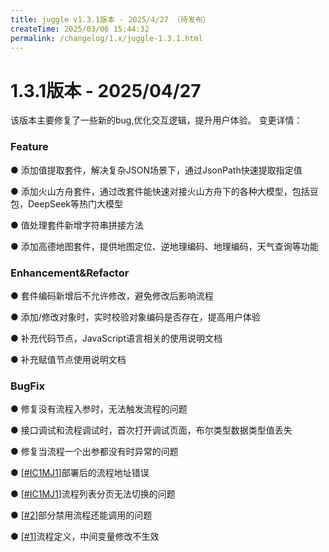 ```yaml
---
title: juggle v1.3.1版本 - 2025/4/27 （待发布）
createTime: 2025/03/06 15:44:32
permalink: /changelog/1.x/juggle-1.3.1.html
---
```

# 1.3.1版本 - 2025/04/27
该版本主要修复了一些新的bug,优化交互逻辑，提升用户体验。
变更详情：

### Feature

● 添加值提取套件，解决复杂JSON场景下，通过JsonPath快速提取指定值

● 添加火山方舟套件，通过改套件能快速对接火山方舟下的各种大模型，包括豆包，DeepSeek等热门大模型

● 值处理套件新增字符串拼接方法

● 添加高德地图套件，提供地图定位、逆地理编码、地理编码，天气查询等功能

### Enhancement&Refactor

● 套件编码新增后不允许修改，避免修改后影响流程

● 添加/修改对象时，实时校验对象编码是否存在，提高用户体验

● 补充代码节点，JavaScript语言相关的使用说明文档

● 补充赋值节点使用说明文档

### BugFix

● 修复没有流程入参时，无法触发流程的问题

● 接口调试和流程调试时，首次打开调试页面，布尔类型数据类型值丢失

● 修复当流程一个出参都没有时异常的问题

● [[#IC1MJ1](https://gitee.com/Somta/Juggle/issues/IC1MJ1)]部署后的流程地址错误

● [[#IC1MJ1](https://gitee.com/Somta/Juggle/issues/IC1MJ1)]流程列表分页无法切换的问题

● [[#2](https://gitcode.com/coderboot/Juggle/issues/2)]部分禁用流程还能调用的问题

● [[#1](https://gitcode.com/coderboot/Juggle/issues/1)]流程定义，中间变量修改不生效
